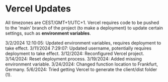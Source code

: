 # Vercel Updates
All timezones are CEST/GMT+1/UTC+1. Vercel requires code to be pushed to the 'main' branch of the project (to make a deployment) to update certain settings, such as **environment variables**.

3/2/2024 12:10:05: Updated environment variables, requires deployment to take effect.
3/11/2024 7:29:07: Updated username, potentially requires deployment to take effect.
3/12/2024: Reconfigured Vercel project.
3/14/2024: Reset deployment process.
3/19/2024: Added missing environment variable.
3/24/2024: Changed function location to Frankfurt, Germany.
5/6/2024: Tried getting Vercel to generate the client/dist folder (1).